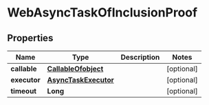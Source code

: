 
# WebAsyncTaskOfInclusionProof

## Properties
Name | Type | Description | Notes
------------ | ------------- | ------------- | -------------
**callable** | [**CallableOfobject**](CallableOfobject.md) |  |  [optional]
**executor** | [**AsyncTaskExecutor**](AsyncTaskExecutor.md) |  |  [optional]
**timeout** | **Long** |  |  [optional]



